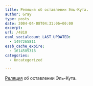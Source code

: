 ```yaml
---
title: Реляция об оставлении Эль-Кута.
author: Gray
type: posts
date: 2004-04-08T04:31:06+00:00
excerpt:
url: /4810
esml_socialcount_LAST_UPDATED:
  - 1497265811
essb_cache_expire:
  - 1614505316
categories:
  - Uncategorized

---
```








<a href="http://www.korrespondent.net/main/92330" target="_blank">Реляция</a> об оставлении Эль-Кута.